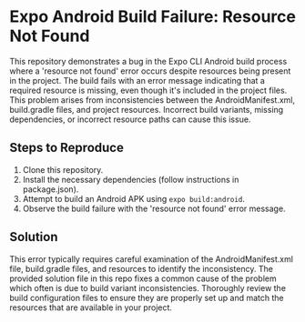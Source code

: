 # Expo Android Build Failure: Resource Not Found

This repository demonstrates a bug in the Expo CLI Android build process where a 'resource not found' error occurs despite resources being present in the project. The build fails with an error message indicating that a required resource is missing, even though it's included in the project files. This problem arises from inconsistencies between the AndroidManifest.xml, build.gradle files, and project resources. Incorrect build variants, missing dependencies, or incorrect resource paths can cause this issue.

## Steps to Reproduce

1. Clone this repository.
2. Install the necessary dependencies (follow instructions in package.json).
3. Attempt to build an Android APK using `expo build:android`.
4. Observe the build failure with the 'resource not found' error message.

## Solution

This error typically requires careful examination of the AndroidManifest.xml file, build.gradle files, and resources to identify the inconsistency.  The provided solution file in this repo fixes a common cause of the problem which often is due to build variant inconsistencies. Thoroughly review the build configuration files to ensure they are properly set up and match the resources that are available in your project.